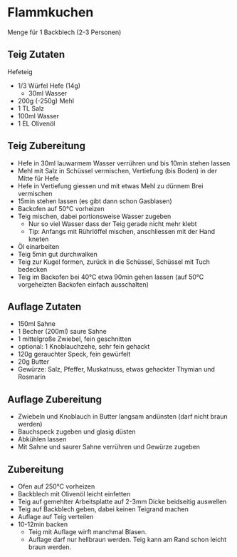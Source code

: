 # Flammkuchen
Menge für 1 Backblech (2-3 Personen)

## Teig Zutaten
Hefeteig
* 1/3 Würfel Hefe (14g)
  * 30ml Wasser
* 200g (-250g) Mehl
* 1 TL Salz
* 100ml Wasser
* 1 EL Olivenöl

## Teig Zubereitung
* Hefe in 30ml lauwarmem Wasser verrühren und bis 10min stehen lassen
* Mehl mit Salz in Schüssel vermischen, Vertiefung (bis Boden) in der Mitte für Hefe
* Hefe in Vertiefung giessen und mit etwas Mehl zu dünnem Brei vermischen
* 15min stehen lassen (es gibt dann schon Gasblasen)
* Backofen auf 50°C vorheizen
* Teig mischen, dabei portionsweise Wasser zugeben
  * Nur so viel Wasser dass der Teig gerade nicht mehr klebt
  * Tip: Anfangs mit Rührlöffel mischen, anschliessen mit der Hand kneten
* Öl einarbeiten
* Teig 5min gut durchwalken
* Teig zur Kugel formen, zurück in die Schüssel, Schüssel mit Tuch bedecken
* Teig im Backofen bei 40°C etwa 90min gehen lassen (auf 50°C vorgeheizten Backofen einfach ausschalten)

## Auflage Zutaten
* 150ml Sahne
* 1 Becher (200ml) saure Sahne
* 1 mittelgroße Zwiebel, fein geschnitten
* optional: 1 Knoblauchzehe, sehr fein gehackt
* 120g gerauchter Speck, fein gewürfelt
* 20g Butter
* Gewürze: Salz, Pfeffer, Muskatnuss, etwas gehackter Thymian und Rosmarin

## Auflage Zubereitung
* Zwiebeln und Knoblauch in Butter langsam andünsten (darf nicht braun werden)
* Bauchspeck zugeben und glasig düsten
* Abkühlen lassen
* Mit Sahne und saurer Sahne verrühren und Gewürze zugeben

## Zubereitung
* Ofen auf 250°C vorheizen
* Backblech mit Olivenöl leicht einfetten
* Teig auf gemehlter Arbeitsplatte auf 2-3mm Dicke beidseitig auswellen
* Teig auf Backblech geben, dabei keinen Teigrand machen
* Auflage auf Teig verteilen
* 10-12min backen
  * Teig mit Auflage wirft manchmal Blasen. 
  * Auflage darf nur hellbraun werden. Teig kann am Rand schon leicht braun werden.

